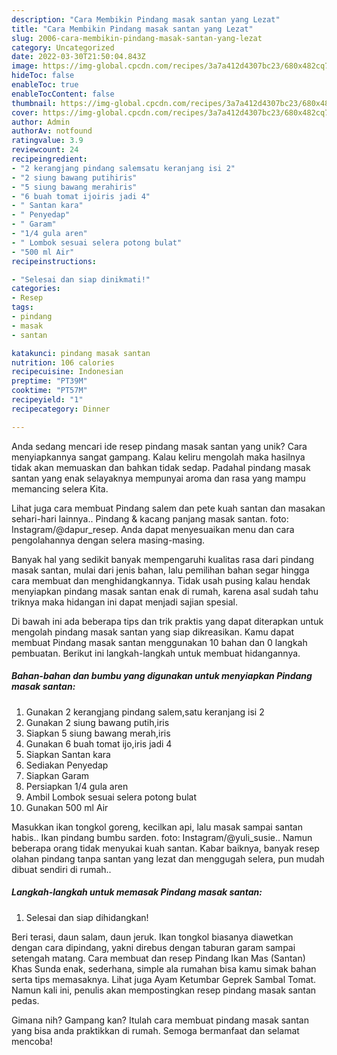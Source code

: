 ```yaml
---
description: "Cara Membikin Pindang masak santan yang Lezat"
title: "Cara Membikin Pindang masak santan yang Lezat"
slug: 2006-cara-membikin-pindang-masak-santan-yang-lezat
category: Uncategorized
date: 2022-03-30T21:50:04.843Z
image: https://img-global.cpcdn.com/recipes/3a7a412d4307bc23/680x482cq70/pindang-masak-santan-foto-resep-utama.jpg
hideToc: false
enableToc: true
enableTocContent: false
thumbnail: https://img-global.cpcdn.com/recipes/3a7a412d4307bc23/680x482cq70/pindang-masak-santan-foto-resep-utama.jpg
cover: https://img-global.cpcdn.com/recipes/3a7a412d4307bc23/680x482cq70/pindang-masak-santan-foto-resep-utama.jpg
author: Admin
authorAv: notfound
ratingvalue: 3.9
reviewcount: 24
recipeingredient:
- "2 kerangjang pindang salemsatu keranjang isi 2"
- "2 siung bawang putihiris"
- "5 siung bawang merahiris"
- "6 buah tomat ijoiris jadi 4"
- " Santan kara"
- " Penyedap"
- " Garam"
- "1/4 gula aren"
- " Lombok sesuai selera potong bulat"
- "500 ml Air"
recipeinstructions:

- "Selesai dan siap dinikmati!"
categories:
- Resep
tags:
- pindang
- masak
- santan

katakunci: pindang masak santan 
nutrition: 106 calories
recipecuisine: Indonesian
preptime: "PT39M"
cooktime: "PT57M"
recipeyield: "1"
recipecategory: Dinner

---
```





Anda sedang mencari ide resep pindang masak santan yang unik? Cara menyiapkannya sangat gampang. Kalau keliru mengolah maka hasilnya tidak akan memuaskan dan bahkan tidak sedap. Padahal pindang masak santan yang enak selayaknya mempunyai aroma dan rasa yang mampu memancing selera Kita.





Lihat juga cara membuat Pindang salem dan pete kuah santan dan masakan sehari-hari lainnya.. Pindang &amp; kacang panjang masak santan. foto: Instagram/@dapur_resep. Anda dapat menyesuaikan menu dan cara pengolahannya dengan selera masing-masing.

Banyak hal yang sedikit banyak mempengaruhi kualitas rasa dari pindang masak santan, mulai dari jenis bahan, lalu pemilihan bahan segar hingga cara membuat dan menghidangkannya. Tidak usah pusing kalau hendak menyiapkan pindang masak santan enak di rumah, karena asal sudah tahu triknya maka hidangan ini dapat menjadi sajian spesial.






Di bawah ini ada beberapa tips dan trik praktis yang dapat diterapkan untuk mengolah pindang masak santan yang siap dikreasikan. Kamu dapat membuat Pindang masak santan menggunakan 10 bahan dan 0 langkah pembuatan. Berikut ini langkah-langkah untuk membuat hidangannya.

<!--inarticleads1-->

##### Bahan-bahan dan bumbu yang digunakan untuk menyiapkan Pindang masak santan:

1. Gunakan 2 kerangjang pindang salem,satu keranjang isi 2
1. Gunakan 2 siung bawang putih,iris
1. Siapkan 5 siung bawang merah,iris
1. Gunakan 6 buah tomat ijo,iris jadi 4
1. Siapkan  Santan kara
1. Sediakan  Penyedap
1. Siapkan  Garam
1. Persiapkan 1/4 gula aren
1. Ambil  Lombok sesuai selera potong bulat
1. Gunakan 500 ml Air


Masukkan ikan tongkol goreng, kecilkan api, lalu masak sampai santan habis.. Ikan pindang bumbu sarden. foto: Instagram/@yuli_susie.. Namun beberapa orang tidak menyukai kuah santan. Kabar baiknya, banyak resep olahan pindang tanpa santan yang lezat dan menggugah selera, pun mudah dibuat sendiri di rumah.. 

<!--inarticleads2-->

##### Langkah-langkah untuk memasak Pindang masak santan:


1. Selesai dan siap dihidangkan!

Beri terasi, daun salam, daun jeruk. Ikan tongkol biasanya diawetkan dengan cara dipindang, yakni direbus dengan taburan garam sampai setengah matang. Cara membuat dan resep Pindang Ikan Mas (Santan) Khas Sunda enak, sederhana, simple ala rumahan bisa kamu simak bahan serta tips memasaknya. Lihat juga Ayam Ketumbar Geprek Sambal Tomat. Namun kali ini, penulis akan mempostingkan resep pindang masak santan pedas. 

Gimana nih? Gampang kan? Itulah cara membuat pindang masak santan yang bisa anda praktikkan di rumah. Semoga bermanfaat dan selamat mencoba!
